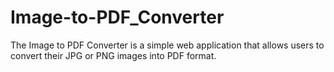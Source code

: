 # Image-to-PDF_Converter
The Image to PDF Converter is a simple web application that allows users to convert their JPG or PNG images into PDF format.

